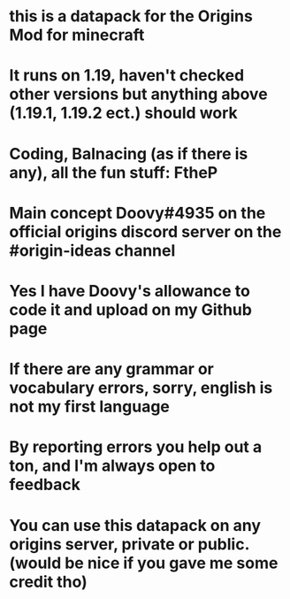 # this is a datapack for the Origins Mod for minecraft
# It runs on 1.19, haven't checked other versions but anything above (1.19.1, 1.19.2 ect.) should work
# Coding, Balnacing (as if there is any), all the fun stuff: FtheP
# Main concept Doovy#4935 on the official origins discord server on the #origin-ideas channel
# Yes I have Doovy's allowance to code it and upload on my Github page
# If there are any grammar or vocabulary errors, sorry, english is not my first language
# By reporting errors you help out a ton, and I'm always open to feedback
# You can use this datapack on any origins server, private or public. (would be nice if you gave me some credit tho)
